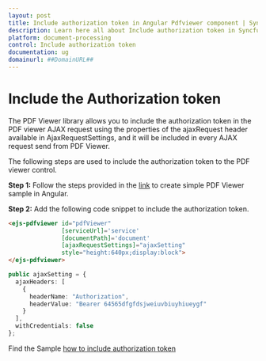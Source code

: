 ```yaml
---
layout: post
title: Include authorization token in Angular Pdfviewer component | Syncfusion
description: Learn here all about Include authorization token in Syncfusion Angular Pdfviewer component of Syncfusion Essential JS 2 and more.
platform: document-processing
control: Include authorization token
documentation: ug
domainurl: ##DomainURL##
---
```


# Include the Authorization token

The PDF Viewer library allows you to include the authorization token in the PDF viewer AJAX request using the properties of the ajaxRequest header available in AjaxRequestSettings, and it will be included in every AJAX request send from PDF Viewer.

The following steps are used to include the authorization token to the PDF viewer control.

**Step 1:** Follow the steps provided in the [link](https://ej2.syncfusion.com/angular/documentation/pdfviewer/getting-started/) to create simple PDF Viewer sample in Angular.

**Step 2:** Add the following code snippet to include the authorization token.

```html
<ejs-pdfviewer id="pdfViewer"
               [serviceUrl]='service'
               [documentPath]='document'
               [ajaxRequestSettings]="ajaxSetting"
               style="height:640px;display:block">
</ejs-pdfviewer>
```

```typescript
public ajaxSetting = {
  ajaxHeaders: [
    {
      headerName: "Authorization",
      headerValue: "Bearer 64565dfgfdsjweiuvbiuyhiueygf"
    }
  ],
  withCredentials: false
};
```

Find the Sample [how to include authorization token](https://stackblitz.com/edit/angular-jmn6wf-mpwfjc?file=app.component.ts)